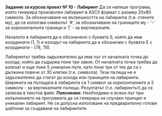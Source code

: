 **Задание за курсов проект № 10 - Лабиринт**
Да се напише програма, която генерира произволен лабиринт в ASCII формат с размер 20х80 символа. За обозначаване на вътрешността на лабиринта (т.е. стените му), да се използва символът ‘#’, за обозначаване на границите му - ‘-’ за хоризонталните граници и ‘|’ - за вертикалните.

Началото в лабиринта да е обозначено с буквата S, която да има координати (1, 1) и изходът на лабиринта да е обозначен с буквата E с координати - (78, 78).

Лабиринтът трябва задължително да има път от началната точка до изхода, който да съдържа поне три завоя.
От началната точка трябва да излизат и още поне 5 уникални пътя, като поне три от тях да са с дължина повече от 35 клетки (т.е. символа). Тези пътища не е задължително да стигат до изхода или границите на лабиринта. Ширината на пътищата в лабиринта са 1 символ за хоризонталните и 2 символа - за вертикалните пътища.
Резултатът (т.е. лабиринтът) да се записва в текстов файл.
**Пояснение:** Необходимо е всеки път при изпълнението на програмата да се генерира на случаен принцип е уникален лабиринт. Не се допуска използване на предварително готови шаблони за създаване на лабиринтите.

